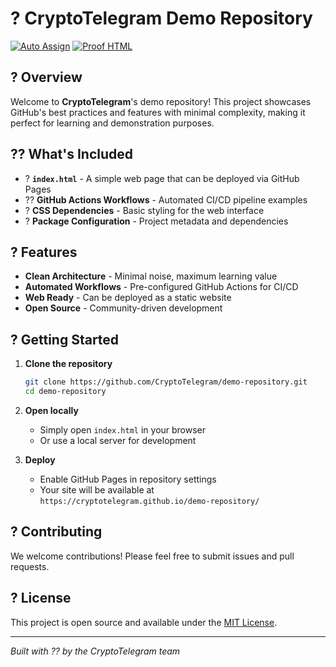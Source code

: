 # ? CryptoTelegram Demo Repository

[![Auto Assign](https://github.com/CryptoTelegram/demo-repository/actions/workflows/auto-assign.yml/badge.svg)](https://github.com/CryptoTelegram/demo-repository/actions/workflows/auto-assign.yml)
[![Proof HTML](https://github.com/CryptoTelegram/demo-repository/actions/workflows/proof-html.yml/badge.svg)](https://github.com/CryptoTelegram/demo-repository/actions/workflows/proof-html.yml)

## ? Overview

Welcome to **CryptoTelegram**'s demo repository! This project showcases GitHub's best practices and features with minimal complexity, making it perfect for learning and demonstration purposes.

## ?? What's Included

- ? **`index.html`** - A simple web page that can be deployed via GitHub Pages
- ?? **GitHub Actions Workflows** - Automated CI/CD pipeline examples
- ? **CSS Dependencies** - Basic styling for the web interface
- ? **Package Configuration** - Project metadata and dependencies

## ? Features

- **Clean Architecture** - Minimal noise, maximum learning value
- **Automated Workflows** - Pre-configured GitHub Actions for CI/CD
- **Web Ready** - Can be deployed as a static website
- **Open Source** - Community-driven development

## ? Getting Started

1. **Clone the repository**
   ```bash
   git clone https://github.com/CryptoTelegram/demo-repository.git
   cd demo-repository
   ```

2. **Open locally**
   - Simply open `index.html` in your browser
   - Or use a local server for development

3. **Deploy**
   - Enable GitHub Pages in repository settings
   - Your site will be available at `https://cryptotelegram.github.io/demo-repository/`

## ? Contributing

We welcome contributions! Please feel free to submit issues and pull requests.

## ? License

This project is open source and available under the [MIT License](LICENSE).

---

*Built with ?? by the CryptoTelegram team*